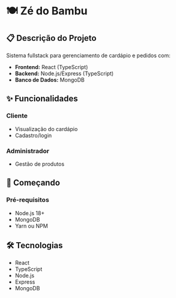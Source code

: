 <body>
    <h1>🍽️ Zé do Bambu</h1>
    <h2>📋 Descrição do Projeto</h2>
    <p>Sistema fullstack para gerenciamento de cardápio e pedidos com:</p>
    <ul>
        <li><strong>Frontend:</strong> React (TypeScript)</li>
        <li><strong>Backend:</strong> Node.js/Express (TypeScript)</li>
        <li><strong>Banco de Dados:</strong> MongoDB</li>
    </ul>
    <h2>✨ Funcionalidades</h2>
    <h3>Cliente</h3>
    <ul>
        <li>Visualização do cardápio</li>
        <li>Cadastro/login</li>
    </ul>
    <h3>Administrador</h3>
    <ul>
        <li>Gestão de produtos</li>
    </ul>
    <h2>🚀 Começando</h2>
    <h3>Pré-requisitos</h3>
    <ul>
        <li>Node.js 18+</li>
        <li>MongoDB</li>
        <li>Yarn ou NPM</li>
    </ul>
    <h2>🛠️ Tecnologias</h2>
    <ul>
        <li>React</li>
        <li>TypeScript</li>
        <li>Node.js</li>
        <li>Express</li>
        <li>MongoDB</li>
    </ul>
</body>